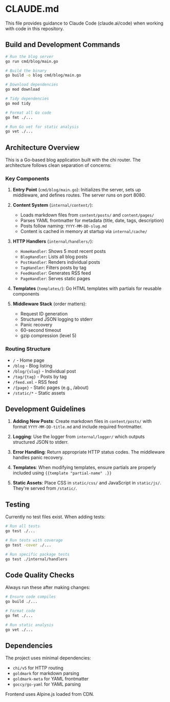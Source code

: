 # CLAUDE.md

This file provides guidance to Claude Code (claude.ai/code) when working with code in this repository.

## Build and Development Commands

```bash
# Run the blog server
go run cmd/blog/main.go

# Build the binary
go build -o blog cmd/blog/main.go

# Download dependencies
go mod download

# Tidy dependencies
go mod tidy

# Format all Go code
go fmt ./...

# Run Go vet for static analysis
go vet ./...
```

## Architecture Overview

This is a Go-based blog application built with the chi router. The architecture follows clean separation of concerns:

### Key Components

1. **Entry Point** (`cmd/blog/main.go`): Initializes the server, sets up middleware, and defines routes. The server runs on port 8080.

2. **Content System** (`internal/content/`): 
   - Loads markdown files from `content/posts/` and `content/pages/`
   - Parses YAML frontmatter for metadata (title, date, tags, description)
   - Posts follow naming: `YYYY-MM-DD-slug.md`
   - Content is cached in memory at startup via `internal/cache/`

3. **HTTP Handlers** (`internal/handlers/`):
   - `HomeHandler`: Shows 5 most recent posts
   - `BlogHandler`: Lists all blog posts
   - `PostHandler`: Renders individual posts
   - `TagHandler`: Filters posts by tag
   - `FeedHandler`: Generates RSS feed
   - `PageHandler`: Serves static pages

4. **Templates** (`templates/`): Go HTML templates with partials for reusable components

5. **Middleware Stack** (order matters):
   - Request ID generation
   - Structured JSON logging to stderr
   - Panic recovery
   - 60-second timeout
   - gzip compression (level 5)

### Routing Structure

- `/` - Home page
- `/blog` - Blog listing
- `/blog/{slug}` - Individual post
- `/tag/{tag}` - Posts by tag
- `/feed.xml` - RSS feed
- `/{page}` - Static pages (e.g., /about)
- `/static/*` - Static assets

## Development Guidelines

1. **Adding New Posts**: Create markdown files in `content/posts/` with format `YYYY-MM-DD-title.md` and include required frontmatter.

2. **Logging**: Use the logger from `internal/logger/` which outputs structured JSON to stderr.

3. **Error Handling**: Return appropriate HTTP status codes. The middleware handles panic recovery.

4. **Templates**: When modifying templates, ensure partials are properly included using `{{template "partial-name" .}}`

5. **Static Assets**: Place CSS in `static/css/` and JavaScript in `static/js/`. They're served from `/static/`.

## Testing

Currently no test files exist. When adding tests:
```bash
# Run all tests
go test ./...

# Run tests with coverage
go test -cover ./...

# Run specific package tests
go test ./internal/handlers
```

## Code Quality Checks

Always run these after making changes:
```bash
# Ensure code compiles
go build ./...

# Format code
go fmt ./...

# Run static analysis
go vet ./...
```

## Dependencies

The project uses minimal dependencies:
- `chi/v5` for HTTP routing
- `goldmark` for markdown parsing
- `goldmark-meta` for YAML frontmatter
- `goccy/go-yaml` for YAML parsing

Frontend uses Alpine.js loaded from CDN.